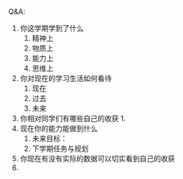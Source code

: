 Q&A:
1. 你这学期学到了什么
	1. 精神上
	2. 物质上
	3. 能力上
	4. 思维上
3. 你对现在的学习生活如何看待
	1. 现在
	2. 过去
	3. 未来
4. 你相对同学们有哪些自己的收获
	1. 
5. 现在你的能力能做到什么
	1. 未来目标：
	2. 下学期任务与规划
6. 你现在有没有实际的数据可以切实看到自己的收获
7. 